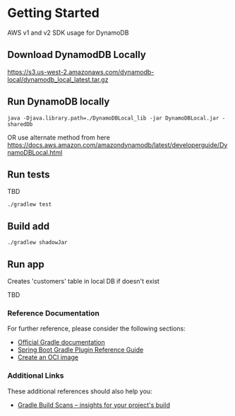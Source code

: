 # Getting Started
AWS v1 and v2 SDK usage for DynamoDB

## Download DynamodDB Locally
https://s3.us-west-2.amazonaws.com/dynamodb-local/dynamodb_local_latest.tar.gz

## Run DynamoDB locally
`java -Djava.library.path=./DynamoDBLocal_lib -jar DynamoDBLocal.jar -sharedDb`

OR use alternate method from here https://docs.aws.amazon.com/amazondynamodb/latest/developerguide/DynamoDBLocal.html

## Run tests
TBD

`./gradlew test`

## Build add
`./gradlew shadowJar`

## Run app
Creates 'customers' table in local DB if doesn't exist

TBD


### Reference Documentation
For further reference, please consider the following sections:

* [Official Gradle documentation](https://docs.gradle.org)
* [Spring Boot Gradle Plugin Reference Guide](https://docs.spring.io/spring-boot/docs/2.5.1/gradle-plugin/reference/html/)
* [Create an OCI image](https://docs.spring.io/spring-boot/docs/2.5.1/gradle-plugin/reference/html/#build-image)

### Additional Links
These additional references should also help you:

* [Gradle Build Scans – insights for your project's build](https://scans.gradle.com#gradle)

